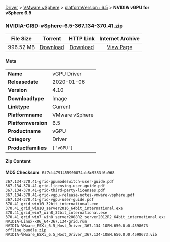 
[Driver](/README.md)  >  [VMware vSphere](/index/Driver/VMware_vSphere.md)  >  [platformVersion : 6.5](/index/Driver/VMware_vSphere/6.5.md)  >  **NVIDIA vGPU for vSphere 6.5**


### NVIDIA-GRID-vSphere-6.5-367.134-370.41.zip

| **File Size** | **Torrent**  | **HTTP Link** | **Internet Archive** |
|:-------------:|:------------:|:-------------:|:--------------------:|
| 996.52 MB |  [Download](https://archive.org/download/nvgpu_NVIDIA-GRID-vSphere-6.5-367.134-370.41.zip_xnlbzkdh/nvgpu_NVIDIA-GRID-vSphere-6.5-367.134-370.41.zip_xnlbzkdh_archive.torrent)       | [Download](https://archive.org/compress/nvgpu_NVIDIA-GRID-vSphere-6.5-367.134-370.41.zip_xnlbzkdh) | [View Page](https://archive.org/details/nvgpu_NVIDIA-GRID-vSphere-6.5-367.134-370.41.zip_xnlbzkdh)       |

#### Meta

<table>
<tr><td><strong>Name</strong></td><td>vGPU Driver</td></tr>
<tr><td><strong>Releasedate</strong></td><td>2020-01-06</td></tr>
<tr><td><strong>Version</strong></td><td>4.10</td></tr>
<tr><td><strong>Downloadtype</strong></td><td>Image</td></tr>
<tr><td><strong>Linktype</strong></td><td>Current</td></tr>
<tr><td><strong>Platformname</strong></td><td>VMware vSphere</td></tr>
<tr><td><strong>Platformversion</strong></td><td>6.5</td></tr>
<tr><td><strong>Productname</strong></td><td>vGPU</td></tr>
<tr><td><strong>Category</strong></td><td>Driver</td></tr>
<tr><td><strong>Productfamilies</strong></td><td><code>['vGPU']</code></td></tr>
</table>

#### Zip Content

**MD5 Checksum**: `6f7cb4791455900074ab8c9583f6b968`

```text
367.134-370.41-grid-gpumodeswitch-user-guide.pdf
367.134-370.41-grid-licensing-user-guide.pdf
367.134-370.41-grid-third-party-licenses.pdf
367.134-370.41-grid-vgpu-release-notes-vmware-vsphere.pdf
367.134-370.41-grid-vgpu-user-guide.pdf
370.41_grid_win10_32bit_international.exe
370.41_grid_win10_server2016_64bit_international.exe
370.41_grid_win7_win8_32bit_international.exe
370.41_grid_win7_win8_server2008R2_server2012R2_64bit_international.exe
NVIDIA-Linux-x86_64-367.134-grid.run
NVIDIA-VMware_ESXi_6.5_Host_Driver_367.134-1OEM.650.0.0.4598673-offline_bundle.zip
NVIDIA-VMware_ESXi_6.5_Host_Driver_367.134-1OEM.650.0.0.4598673.vib
```